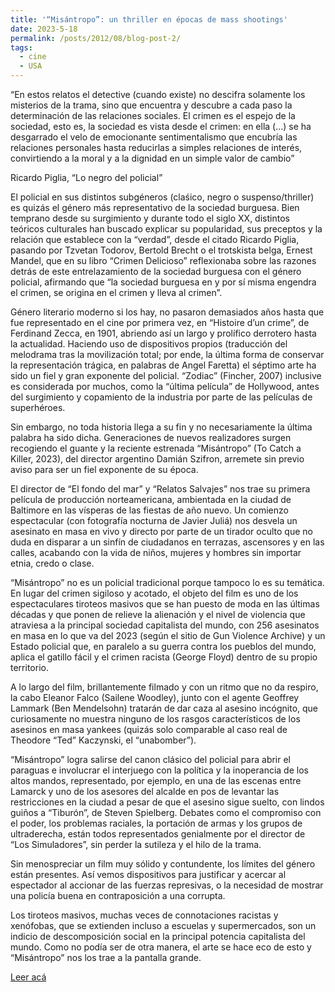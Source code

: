 ```yaml
---
title: '“Misántropo”: un thriller en épocas de mass shootings'
date: 2023-5-18
permalink: /posts/2012/08/blog-post-2/
tags:
  - cine
  - USA
---
```


“En estos relatos el detective (cuando existe) no descifra solamente los misterios de la trama, sino que encuentra y descubre a cada paso la determinación de las relaciones sociales. El crimen es el espejo de la sociedad, esto es, la sociedad es vista desde el crimen: en ella (…) se ha desgarrado el velo de emocionante sentimentalismo que encubría las relaciones personales hasta reducirlas a simples relaciones de interés, convirtiendo a la moral y a la dignidad en un simple valor de cambio”

Ricardo Piglia, “Lo negro del policial”

 

El policial en sus distintos subgéneros (claśico, negro o suspenso/thriller) es quizás el género más representativo de la sociedad burguesa. Bien temprano desde su surgimiento y durante todo el siglo XX, distintos teóricos culturales han buscado explicar su popularidad, sus preceptos y la relación que establece con la “verdad”, desde el citado Ricardo Piglia, pasando por Tzvetan Todorov, Bertold Brecht o el trotskista belga, Ernest Mandel, que en su libro “Crimen Delicioso” reflexionaba sobre las razones detrás de este entrelazamiento de la sociedad burguesa con el género policial, afirmando que “la sociedad burguesa en y por sí misma engendra el crimen, se origina en el crimen y lleva al crimen”.

Género literario moderno si los hay, no pasaron demasiados años hasta que fue representado en el cine por primera vez, en “Histoire d’un crime”, de Ferdinand Zecca, en 1901, abriendo así un largo y prolífico derrotero hasta la actualidad. Haciendo uso de dispositivos propios (traducción del melodrama tras la movilización total; por ende, la última forma de conservar la representación trágica, en palabras de Angel Faretta) el séptimo arte ha sido un fiel y gran exponente del policial. “Zodiac” (Fincher, 2007) inclusive es considerada por muchos, como la “última película” de Hollywood, antes del surgimiento y copamiento de la industria por parte de las películas de superhéroes.

Sin embargo, no toda historia llega a su fin y no necesariamente la última palabra ha sido dicha. Generaciones de nuevos realizadores surgen recogiendo el guante y la reciente estrenada “Misántropo” (To Catch a Killer, 2023), del director argentino Damián Szifron, arremete sin previo aviso para ser un fiel exponente de su época.

El director de “El fondo del mar” y “Relatos Salvajes” nos trae su primera película de producción norteamericana, ambientada en la ciudad de Baltimore en las vísperas de las fiestas de año nuevo. Un comienzo espectacular (con fotografía nocturna de Javier Juliá) nos desvela un asesinato en masa en vivo y directo por parte de un tirador oculto que no duda en disparar a un sinfín de ciudadanos en terrazas, ascensores y en las calles, acabando con la vida de niños, mujeres y hombres sin importar etnia, credo o clase.

“Misántropo” no es un policial tradicional porque tampoco lo es su temática. En lugar del crimen sigiloso y acotado, el objeto del film es uno de los espectaculares tiroteos masivos que se han puesto de moda en las últimas décadas y que ponen de relieve la alienación y el nivel de violencia que atraviesa a la principal sociedad capitalista del mundo, con 256 asesinatos en masa en lo que va del 2023 (según el sitio de Gun Violence Archive) y un Estado policial que, en paralelo a su guerra contra los pueblos del mundo, aplica el gatillo fácil y el crimen racista (George Floyd) dentro de su propio territorio.

A lo largo del film, brillantemente filmado y con un ritmo que no da respiro, la cabo Eleanor Falco (Sailene Woodley), junto con el agente Geoffrey Lammark (Ben Mendelsohn) tratarán de dar caza al asesino incógnito, que curiosamente no muestra ninguno de los rasgos característicos de los asesinos en masa yankees (quizás solo comparable al caso real de Theodore “Ted” Kaczynski, el “unabomber”).

“Misántropo” logra salirse del canon clásico del policial para abrir el paraguas e involucrar el interjuego con la política y la inoperancia de los altos mandos, representado, por ejemplo, en una de las escenas entre Lamarck y uno de los asesores del alcalde en pos de levantar las restricciones en la ciudad a pesar de que el asesino sigue suelto, con lindos guiños a “Tiburón”, de Steven Spielberg. Debates como el compromiso con el poder, los problemas raciales, la portación de armas y los grupos de ultraderecha, están todos representados genialmente por el director de “Los Simuladores”, sin perder la sutileza y el hilo de la trama.

Sin menospreciar un film muy sólido y contundente, los límites del género están presentes. Así vemos dispositivos para justificar y acercar al espectador al accionar de las fuerzas represivas, o la necesidad de mostrar una policía buena en contraposición a una corrupta.

Los tiroteos masivos, muchas veces de connotaciones racistas y xenófobas, que se extienden incluso a escuelas y supermercados, son un indicio de  descomposición social en la principal potencia capitalista del mundo. Como no podía ser de otra manera, el arte se hace eco de esto y “Misántropo” nos los trae a la pantalla grande.

[Leer acá](https://prensaobrera.com/cultura/misantropo-un-thriller-en-epocas-de-mass-shootings)

